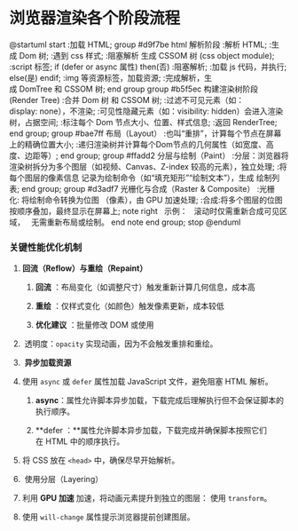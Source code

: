 # 浏览器渲染各个阶段流程

@startuml start :加载 HTML; group #d9f7be html 解析阶段 :解析 HTML; :生成 Dom 树; :遇到 css 样式; :阻塞解析 生成 CSSOM 树 (css object module); :script 标签; if (defer or async 属性) then(否) :阻塞解析; :加载 js 代码，并执行; else(是) endif; :img 等资源标签，加载资源; :完成解析，生成 DomTree 和 CSSOM 树; end group group #b5f5ec 构建渲染树阶段(Render Tree) :合并 Dom 树 和 CSSOM 树; :过滤不可见元素（如：display: none），不渲染; :可见性隐藏元素（如：visibility: hidden）会进入渲染树，占据空间; :标注每个 Dom 节点大小、位置、样式信息; :返回 RenderTree; end group; group #bae7ff 布局（Layout） :也叫“重排”，计算每个节点在屏幕上的精确位置大小; :递归渲染树并计算每个Dom节点的几何属性（如宽度、高度、边距等）; end group; group #ffadd2 分层与绘制（Paint） :分层：浏览器将渲染树拆分为多个图层（如视频、Canvas、Z-index 较高的元素），独立处理; :将每个图层的像素信息 记录为绘制命令（如“填充矩形”“绘制文本”），生成 绘制列表; end group; group #d3adf7 光栅化与合成（Raster & Composite） :光栅化: 将绘制命令转换为位图 （像素），由 GPU 加速处理; :合成:将多个图层的位图按顺序叠加，最终显示在屏幕上; note right   示例：   滚动时仅需重新合成可见区域，   无需重新布局或绘制。 end note end group; stop @enduml

### 关键性能优化机制

1.  **回流（Reflow）与重绘（Repaint）**
    
    1.  **回流** ：布局变化（如调整尺寸）触发重新计算几何信息，成本高
        
    2.  **重绘** ：仅样式变化（如颜色）触发像素更新，成本较低
        
    3.  **优化建议** ：批量修改 DOM 或使用 
        
2.   透明度：`opacity` 实现动画，因为不会触发重排和重绘。
    
3.   **异步加载资源**
    

1.  使用 `async` 或 `defer` 属性加载 JavaScript 文件，避免阻塞 HTML 解析。
    
    1.  **async**：属性允许脚本异步加载，下载完成后理解执行但不会保证脚本的执行顺序。
        
    2.  **defer ：**属性允许脚本异步加载，下载完成并确保脚本按照它们在 HTML 中的顺序执行。
        
2.  将 CSS 放在 `<head>` 中，确保尽早开始解析。
    

1.   使用分层（Layering）
    

1.  利用 **GPU 加速** 加速，将动画元素提升到独立的图层： 使用 `transform`。
    
2.  使用 `will-change` 属性提示浏览器提前创建图层。
